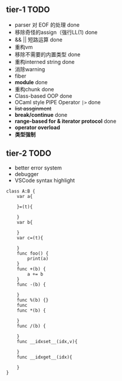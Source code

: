## tier-1 TODO

- parser 对 EOF 的处理 done
- 移除奇怪的assign（强行LL(1) done
- && || 短路运算 done
- 重构vm
- 移除不需要的内置类型 done
- 重构interned string done
- 消除warning
- fiber
- **module** done
- 重构chunk done
- Class-based OOP done
- OCaml style PIPE Operator `|>` done
- ~~list assginment~~
- **break/continue** done
- **range-based for & iterator protocol** done
- **operator overload**
- **类型强制**

## tier-2 TODO
- better error system
- debugger
- VSCode syntax highlight
```
class A:B {
    var a{

    }=(t){

    }
    var b{

    }
    var c=(t){
        
    }
    func foo() {
        print(a)
    }
    func +(b) {
        a += b
    }
    func -(b) {

    }
    func %(b) {}
    func 
    func *(b) {

    }
    func /(b) {

    }
    func __idxset__(idx,v){

    } 
    func __idxget__(idx){

    }
}
```